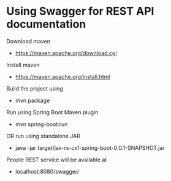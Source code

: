 Using Swagger for REST API documentation
==============
Download maven
- https://maven.apache.org/download.cgi

Install maven
- https://maven.apache.org/install.html

Build the project using
- mvn package

Run using Spring Boot Maven plugin

- mvn spring-boot:run

OR run using standalone JAR

- java -jar target/jax-rs-cxf-spring-boot-0.0.1-SNAPSHOT.jar         
 
People REST service will be available at

- localhost:8080/swagger/
